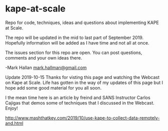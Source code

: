 # kape-at-scale
Repo for code, techniques, ideas and questions about implementing KAPE at Scale.

The repo will be updated in the mid to last part of September 2019.  Hopefully information will be added as I have time and not all at once.

The issues section for this repo are open.  You can post questions, comments and your own ideas there.

-Mark Hallan
mark.hallman@gmail.com

Update 2019-10-15
Thanks for visting this page and watching the Webcast on Kape at Scale.  Life has gotten in the way of my updates of this page  but I hope add some good material for you all soon.

I the mean time here is an article by freind and SANS Instructor Carlos Cajigas that demos some of techniques that I discussed in the Webcast.  Enjoy!

http://www.mashthatkey.com/2019/10/use-kape-to-collect-data-remotely-and.html

